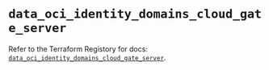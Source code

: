 # `data_oci_identity_domains_cloud_gate_server`

Refer to the Terraform Registory for docs: [`data_oci_identity_domains_cloud_gate_server`](https://registry.terraform.io/providers/oracle/oci/6.18.0/docs/data-sources/identity_domains_cloud_gate_server).
